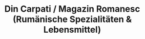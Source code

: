 ---
title: "Din Carpati / Magazin Romanesc (Rumänische Spezialitäten & Lebensmittel)"
url: /herzogenaurach/din-carpati-magazin-romanesc-rumaenische-spezialitaeten-und-lebensmittel/
shop: Lebensmittel
---